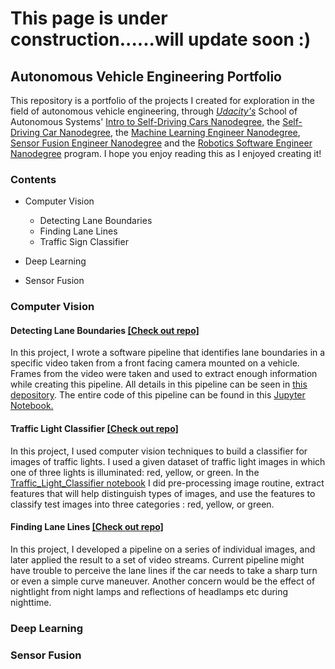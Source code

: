 #  This page is under construction......will update soon :)

## Autonomous Vehicle Engineering Portfolio 

This repository is a portfolio of the projects I created for exploration in the field of autonomous vehicle engineering, through [*Udacity's*](https://www.udacity.com/) School of Autonomous Systems' [Intro to Self-Driving Cars Nanodegree,](https://www.udacity.com/course/intro-to-self-driving-cars--nd113) the [Self-Driving Car Nanodegree](https://www.udacity.com/course/self-driving-car-engineer-nanodegree--nd013), the [Machine Learning Engineer Nanodegree](https://www.udacity.com/course/machine-learning-engineer-nanodegree--nd009t), [Sensor Fusion Engineer Nanodegree](https://www.udacity.com/course/sensor-fusion-engineer-nanodegree--nd313) and the [Robotics Software Engineer Nanodegree](https://www.udacity.com/course/robotics-software-engineer--nd209) program. 
I hope you enjoy reading this as I enjoyed creating it! 

### Contents

- Computer Vision
   - Detecting Lane Boundaries
   - Finding Lane Lines
   - Traffic Sign Classifier

- Deep Learning

- Sensor Fusion

  
### Computer Vision 
#### **Detecting Lane Boundaries**  [[Check out repo]](https://github.com/Arina-W/Detecting-Lane-Boundaries)
In this project, I wrote a software pipeline that identifies lane boundaries in a specific video taken from a front facing camera mounted on a vehicle. Frames from the video were  taken and used to extract enough information while creating this pipeline. All details in this pipeline can be seen in [this depository](https://github.com/Arina-W/Detecting-Lane-Boundaries). The entire code of this pipeline can be found in this [Jupyter Notebook.](http://localhost:8889/notebooks/PycharmProjects/P2/CarND-Advanced-Lane-Lines-master/AdvancedLaneFinding.ipynb)

#### **Traffic Light Classifier**   [[Check out repo]](https://github.com/Arina-W/Traffic_Light_Classifier)
In this project, I used computer vision techniques to build a classifier for images of traffic lights.
I used a given dataset of traffic light images in which one of three lights is illuminated: red, yellow, or green.
In the [Traffic_Light_Classifier notebook](https://github.com/Arina-W/Traffic_Light_Classifier/blob/master/Traffic_Light_Classifier.ipynb) I did
pre-processing image routine, extract features that will help distinguish types of images, and use the features to classify test images into three 
categories : red, yellow, or green. 

#### **Finding Lane Lines**   [[Check out repo]](https://github.com/Arina-W/Finding-Lane-Lines)
In this project, I developed a pipeline on a series of individual images, and later applied the result to a set of video streams.
Current pipeline might have trouble to perceive the lane lines if the car needs to take a sharp turn
or even a simple curve maneuver. Another concern would be the effect of nightlight from night lamps and reflections of headlamps etc
during nighttime. 



### Deep Learning
 

### Sensor Fusion


### 
